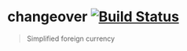 # changeover [![Build Status](https://travis-ci.org/wbreakell/changeover.svg?branch=master)](https://travis-ci.org/wbreakell/changeover)

> Simplified foreign currency
